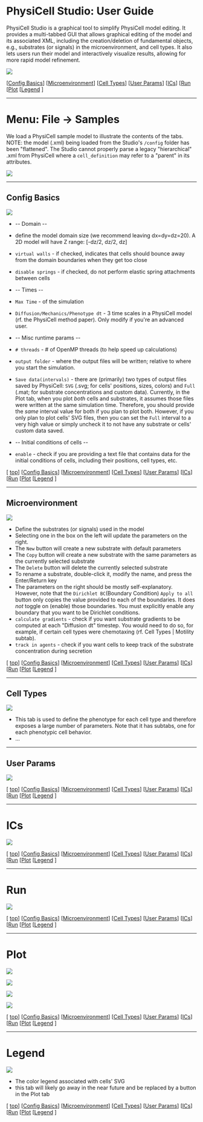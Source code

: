 # PhysiCell Studio: User Guide

PhysiCell Studio is a graphical tool to simplify PhysiCell model editing. It provides a multi-tabbed GUI that allows graphical editing of the model and its associated XML, including the creation/deletion of fundamental objects, e.g., substrates (or signals) in the microenvironment, and cell types. It also lets users run their model and interactively visualize results, allowing for more rapid model refinement.

![](./images/tabs_only.png)

[[Config Basics](#config-basics)] [[Microenvironment](#microenvironment)] [[Cell Types](#cell-types)] [[User Params](#user-params)] [[ICs](#ics)] [[Run](#run) [[Plot](#plot) [[Legend](#legend) ] 

---
# Menu: File -> Samples

We load a PhysiCell sample model to illustrate the contents of the tabs. NOTE: the model (.xml) being loaded from the Studio's `/config` folder has been "flattened". The Studio cannot properly parse a legacy "hierarchical" .xml from PhysiCell where a `cell_definition` may refer to a "parent" in its attributes.

![](./images/menu_file_sample_virus.png)

---
## Config Basics

![](./images/config_virus.png)
* -- Domain --
* define the model domain size (we recommend leaving dx=dy=dz=20). A 2D model will have Z range: [-dz/2, dz/2, dz]
* `virtual walls` - if checked, indicates that cells should bounce away from the domain boundaries when they get too close
* `disable springs` - if checked, do not perform elastic spring attachments between cells

* -- Times --
* `Max Time` - of the simulation
* `Diffusion/Mechanics/Phenotype dt` - 3 time scales in a PhysiCell model (rf. the PhysiCell method paper). Only modify if you're an advanced user.

* -- Misc runtime params --
* `# threads` - # of OpenMP threads (to help speed up calculations)
* `output folder` - where the output files will be written; relative to where you start the simulation.
* `Save data(intervals)` - there are (primarily) two types of output files saved by PhysiCell: `SVG` (.svg; for cells' positions, sizes, colors) and `Full` (.mat; for substrate concentrations and custom data). Currently, in the Plot tab, when you plot *both* cells and substrates, it assumes those files were written at the same simulation time. Therefore, you should provide the *same* interval value for both if you plan to plot both. However, if you only plan to plot cells' SVG files, then you can set the `Full` interval to a very high value or simply uncheck it to not have any substrate or cells' custom data saved.

* -- Initial conditions of cells --
* `enable` - check if you are providing a text file that contains data for the initial conditions of cells, including their positions, cell types, etc.

[ [top](#physicell-studio-user-guide)] [[Config Basics](#config-basics)] [[Microenvironment](#microenvironment)] [[Cell Types](#cell-types)] [[User Params](#user-params)] [[ICs](#ics)] [[Run](#run) [[Plot](#plot) [[Legend](#legend) ]

---
## Microenvironment

![](./images/microenv_virus.png)
* Define the substrates (or signals) used in the model
* Selecting one in the box on the left will update the parameters on the right.
* The `New` button will create a new substrate with default parameters
* The `Copy` button will create a new substrate with the same parameters as the currently selected substrate
* The `Delete` button will delete the currently selected substrate
* To rename a substrate, double-click it, modify the name, and press the Enter/Return key
* The parameters on the right should be mostly self-explanatory. However, note that the `Dirichlet BC`(Boundary Condition) `Apply to all` button only copies the value provided to each of the boundaries. It does *not* toggle on (enable) those boundaries. You must explicitly enable any boundary that you want to be Dirichlet conditions.
* `calculate gradients` - check if you want substrate gradients to be computed at each "Diffusion dt" timestep. You would need to do so, for example, if certain cell types were chemotaxing (rf. Cell Types | Motility subtab).
* `track in agents` - check if you want cells to keep track of the substrate concentration during secretion

[ [top](#physicell-studio-user-guide)] [[Config Basics](#config-basics)] [[Microenvironment](#microenvironment)] [[Cell Types](#cell-types)] [[User Params](#user-params)] [[ICs](#ics)] [[Run](#run) [[Plot](#plot) [[Legend](#legend) ]

---
## Cell Types

![](./images/celltypes_virus.png)

* This tab is used to define the phenotype for each cell type and therefore exposes a large number of parameters. Note that it has subtabs, one for each phenotypic cell behavior.
* ...

---
## User Params

![](./images/user_params_virus.png)

[ [top](#physicell-studio-user-guide)] [[Config Basics](#config-basics)] [[Microenvironment](#microenvironment)] [[Cell Types](#cell-types)] [[User Params](#user-params)] [[ICs](#ics)] [[Run](#run) [[Plot](#plot) [[Legend](#legend) ]

---
# ICs

![](./images/ics_virus.png)

[ [top](#physicell-studio-user-guide)] [[Config Basics](#config-basics)] [[Microenvironment](#microenvironment)] [[Cell Types](#cell-types)] [[User Params](#user-params)] [[ICs](#ics)] [[Run](#run) [[Plot](#plot) [[Legend](#legend) ]

---
# Run

![](./images/run_virus.png)

[ [top](#physicell-studio-user-guide)] [[Config Basics](#config-basics)] [[Microenvironment](#microenvironment)] [[Cell Types](#cell-types)] [[User Params](#user-params)] [[ICs](#ics)] [[Run](#run) [[Plot](#plot) [[Legend](#legend) ]

---
# Plot

![](./images/plot_virus_t0.png)

![](./images/plot_virus_t1.png)

![](./images/plot_virus_t2.png)

![](./images/plot_virus_t3.png)

[ [top](#physicell-studio-user-guide)] [[Config Basics](#config-basics)] [[Microenvironment](#microenvironment)] [[Cell Types](#cell-types)] [[User Params](#user-params)] [[ICs](#ics)] [[Run](#run) [[Plot](#plot) [[Legend](#legend) ]

---
# Legend

![](./images/legend_virus.png)

* The color legend associated with cells' SVG
* this tab will likely go away in the near future and be replaced by a button in the Plot tab

[ [top](#physicell-studio-user-guide)] [[Config Basics](#config-basics)] [[Microenvironment](#microenvironment)] [[Cell Types](#cell-types)] [[User Params](#user-params)] [[ICs](#ics)] [[Run](#run) [[Plot](#plot) [[Legend](#legend) ]

